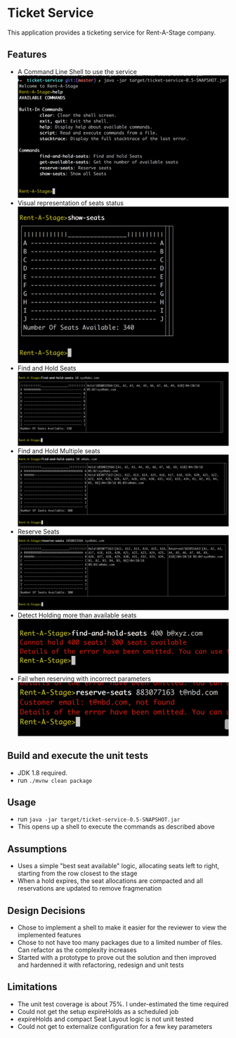 # Ticket Service
This application provides a ticketing service for Rent-A-Stage company.

## Features
* A Command Line Shell to use the service
	![alt text](https://github.com/dineshbhat/ticketservice/blob/master/images/Shell.png "Command Line Shell")
* Visual representation of seats status
	![alt text](https://github.com/dineshbhat/ticketservice/blob/master/images/show-seats.png "Command Line Shell")
* Find and Hold Seats
	![alt text](https://github.com/dineshbhat/ticketservice/blob/master/images/find-and-hold-seats.png "Command Line Shell")
* Find and Hold Multiple seats
	![alt text](https://github.com/dineshbhat/ticketservice/blob/master/images/multiple-holds.png "Command Line Shell")
* Reserve Seats
	![alt text](https://github.com/dineshbhat/ticketservice/blob/master/images/reserve-seats.png "Command Line Shell")
* Detect Holding more than available seats
	![alt text](https://github.com/dineshbhat/ticketservice/blob/master/images/hold-more-than-available.png "Command Line Shell")
* Fail when reserving with incorrect parameters
	![alt text](https://github.com/dineshbhat/ticketservice/blob/master/images/reserve-with-incorrect-email.png "Command Line Shell")

## Build and execute the unit tests
* JDK 1.8 required.
* run `./mvnw clean package`

## Usage
* run `java -jar target/ticket-service-0.5-SNAPSHOT.jar`
* This opens up a shell to execute the commands as described above

## Assumptions
* Uses a simple "best seat available" logic, allocating seats left to right, starting from the row closest to the stage
* When a hold expires, the seat allocations are compacted and all reservations are updated to remove fragmenation

## Design Decisions
* Chose to implement a shell to make it easier for the reviewer to view the implemented features
* Chose to not have too many packages due to a limited number of files. Can refactor as the complexity increases
* Started with a prototype to prove out the solution and then improved and hardenned it with refactoring, redesign and unit tests

## Limitations
* The unit test coverage is about 75%. I under-estimated the time required
* Could not get the setup expireHolds as a scheduled job
* expireHolds and compact Seat Layout logic is not unit tested
* Could not get to externalize configuration for a few key parameters



